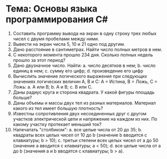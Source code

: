 # Тема: Основы языка программирования C#

1.	Составить программу вывода на экран в одну строку трех любых чисел с двумя пробелами между ними.
2.	Вывести на экран числа 5, 10 и 21 одно под другим.
3.	Дано расстояние в сантиметрах. Найти число полных метров в нем.
4.	С некоторого момента прошло 234 дня. Сколько полных недель прошло за этот период?
5.	Дано двузначное число. Найти:
a.	число десятков в нем;
b.	число единиц в нем;
c.	сумму его цифр;
d.	произведение его цифр
6.	Вычислить значение логического выражения при следующих значениях логических величин А, В и С: А = Истина, В = Ложь, С = Ложь:
a.	А или В; 
b.	А и В; 
c.	В или С.
7.	Даны радиус круга и сторона квадрата. У какой фигуры площадь больше?
8.	 Даны объемы и массы двух тел из разных материалов. Материал какого из тел имеет большую плотность?
9.	 Известны сопротивления двух несоединенных друг с другом участков электрической цепи и напряжение на каждом из них. По какому участку протекает меньший ток?
10.	 Напечатать "столбиком": 
a.	все целые числа от 20 до 35;
b.	квадраты всех целых чисел от 10 до b (значение b вводится с клавиатуры; b > 10);
c.	третьи степени всех целых чисел от a до 50 (значение a вводится с клавиатуры; a < 50);
d.	все целые числа от a до b (значения a и b вводятся с клавиатуры; b > a).
